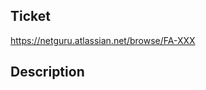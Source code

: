 ## Ticket

https://netguru.atlassian.net/browse/FA-XXX

## Description

<!-- What is the purpose of this PR? -->
<!-- What are the things that might not be obvious to a reviewer?? -->
